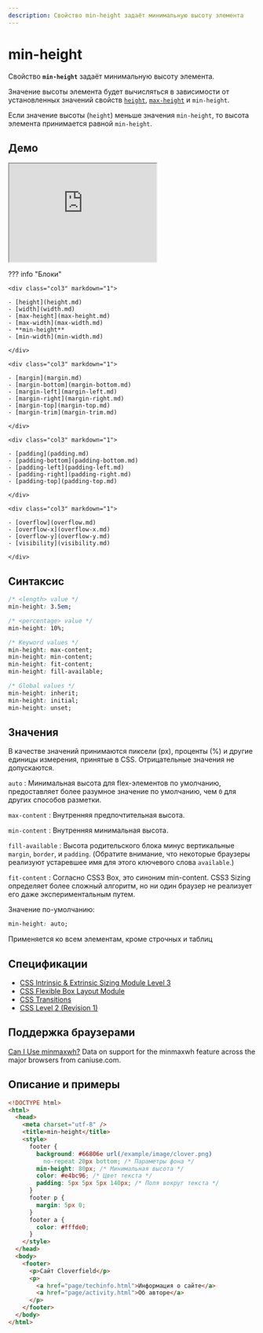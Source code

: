 ```yaml
---
description: Свойство min-height задаёт минимальную высоту элемента
---
```


# min-height

Свойство **`min-height`** задаёт минимальную высоту элемента.

Значение высоты элемента будет вычисляться в зависимости от установленных значений свойств [`height`](height.md), [`max-height`](max-height.md) и `min-height`.

Если значение высоты (`height`) меньше значения `min-height`, то высота элемента принимается равной `min-height`.

## Демо

<iframe class="interactive is-default-height" height="200" src="https://interactive-examples.mdn.mozilla.net/pages/css/min-height.html" title="MDN Web Docs Interactive Example" loading="lazy" data-readystate="complete"></iframe>

??? info "Блоки"

    <div class="col3" markdown="1">

    - [height](height.md)
    - [width](width.md)
    - [max-height](max-height.md)
    - [max-width](max-width.md)
    - **min-height**
    - [min-width](min-width.md)

    </div>

    <div class="col3" markdown="1">

    - [margin](margin.md)
    - [margin-bottom](margin-bottom.md)
    - [margin-left](margin-left.md)
    - [margin-right](margin-right.md)
    - [margin-top](margin-top.md)
    - [margin-trim](margin-trim.md)

    </div>

    <div class="col3" markdown="1">

    - [padding](padding.md)
    - [padding-bottom](padding-bottom.md)
    - [padding-left](padding-left.md)
    - [padding-right](padding-right.md)
    - [padding-top](padding-top.md)

    </div>

    <div class="col3" markdown="1">

    - [overflow](overflow.md)
    - [overflow-x](overflow-x.md)
    - [overflow-y](overflow-y.md)
    - [visibility](visibility.md)

    </div>

## Синтаксис

```css
/* <length> value */
min-height: 3.5em;

/* <percentage> value */
min-height: 10%;

/* Keyword values */
min-height: max-content;
min-height: min-content;
min-height: fit-content;
min-height: fill-available;

/* Global values */
min-height: inherit;
min-height: initial;
min-height: unset;
```

## Значения

В качестве значений принимаются пиксели (px), проценты (%) и другие единицы измерения, принятые в CSS. Отрицательные значения не допускаются.

`auto`
: Минимальная высота для flex-элементов по умолчанию, предоставляет более разумное значение по умолчанию, чем `0` для других способов разметки.

`max-content`
: Внутренняя предпочтительная высота.

`min-content`
: Внутренняя минимальная высота.

`fill-available`
: Высота родительского блока минус вертикальные `margin`, `border`, и `padding`. (Обратите внимание, что некоторые браузеры реализуют устаревшее имя для этого ключевого слова `available`.)

`fit-content`
: Согласно CSS3 Box, это синоним min-content. CSS3 Sizing определяет более сложный алгоритм, но ни один браузер не реализует его даже экспериментальным путем.

Значение по-умолчанию:

```css
min-height: auto;
```

Применяется ко всем элементам, кроме строчных и таблиц

## Спецификации

- [CSS Intrinsic & Extrinsic Sizing Module Level 3](https://drafts.csswg.org/css-sizing-3/#width-height-keywords)
- [CSS Flexible Box Layout Module](https://drafts.csswg.org/css-flexbox-1/#min-auto)
- [CSS Transitions](https://drafts.csswg.org/css-transitions/#animatable-css)
- [CSS Level 2 (Revision 1)](http://www.w3.org/TR/CSS2/visudet.html#min-max-heights)

## Поддержка браузерами

<p class="ciu_embed" data-feature="minmaxwh" data-periods="future_1,current,past_1,past_2">
  <a href="http://caniuse.com/#feat=minmaxwh">Can I Use minmaxwh?</a> Data on support for the minmaxwh feature across the major browsers from caniuse.com.
</p>

## Описание и примеры

```html
<!DOCTYPE html>
<html>
  <head>
    <meta charset="utf-8" />
    <title>min-height</title>
    <style>
      footer {
        background: #66806e url(/example/image/clover.png)
          no-repeat 20px bottom; /* Параметры фона */
        min-height: 80px; /* Минимальная высота */
        color: #e4bc96; /* Цвет текста */
        padding: 5px 5px 5px 140px; /* Поля вокруг текста */
      }
      footer p {
        margin: 5px 0;
      }
      footer a {
        color: #fffde0;
      }
    </style>
  </head>
  <body>
    <footer>
      <p>Сайт Cloverfield</p>
      <p>
        <a href="page/techinfo.html">Информация о сайте</a>
        <a href="page/activity.html">Об авторе</a>
      </p>
    </footer>
  </body>
</html>
```
